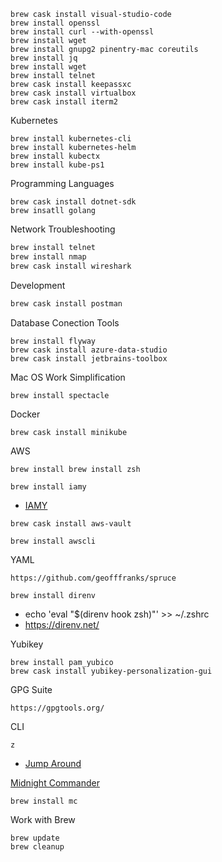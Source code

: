```
brew cask install visual-studio-code
brew install openssl
brew install curl --with-openssl
brew install wget
brew install gnupg2 pinentry-mac coreutils
brew install jq
brew install wget
brew install telnet
brew cask install keepassxc
brew cask install virtualbox
brew cask install iterm2
```

Kubernetes
```
brew install kubernetes-cli
brew install kubernetes-helm
brew install kubectx
brew install kube-ps1
```

Programming Languages
```
brew cask install dotnet-sdk
brew insatll golang
```

Network Troubleshooting
```bash
brew install telnet
brew install nmap
brew cask install wireshark
```

Development
```bash
brew cask install postman
```

Database Conection Tools
```
brew install flyway
brew cask install azure-data-studio
brew cask install jetbrains-toolbox
```

Mac OS Work Simplification
```
brew install spectacle
```

Docker
```
brew cask install minikube

```

AWS

`brew install brew install zsh`

`brew install iamy`
- [IAMY](https://github.com/99designs/iamy)

`brew cask install aws-vault`

`brew install awscli`

YAML
```
https://github.com/geofffranks/spruce
```

`brew install direnv`
- echo 'eval "$(direnv hook zsh)"' >> ~/.zshrc
- https://direnv.net/


Yubikey
```
brew install pam_yubico
brew cask install yubikey-personalization-gui
```

GPG Suite
```
https://gpgtools.org/
```

CLI

`z`
- [Jump Around](https://github.com/rupa/z)

[Midnight Commander](http://www.trembath.co.za/mctutorial.html)
```
brew install mc
```

Work with Brew
```bash
brew update
brew cleanup
```
